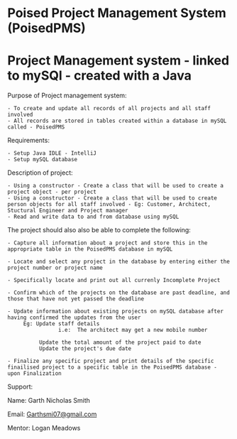 # Poised Project Management System (PoisedPMS)
# Project Management system - linked to mySQl - created with a Java

Purpose of Project management system:

    - To create and update all records of all projects and all staff involved
    - All records are stored in tables created within a database in mySQL called - PoisedPMS

Requirements:

    - Setup Java IDLE - IntelliJ
    - Setup mySQL database 

Description of project:

    - Using a constructor - Create a class that will be used to create a project object - per project
    - Using a constructor - Create a class that will be used to create person objects for all staff involved - Eg: Customer, Architect, Stuctural Engineer and Project manager
    - Read and write data to and from database using mySQL


The project should also also be able to complete the following:

    - Capture all information about a project and store this in the appropriate table in the PoisedPMS database in mySQL

    - Locate and select any project in the database by entering either the project number or project name

    - Specifically locate and print out all currenly Incomplete Project 
    
    - Confirm which of the projects on the database are past deadline, and those that have not yet passed the deadline
    
    - Update information about existing projects on mySQL database after having confirmed the updates from the user
         Eg: Update staff details 
                    i.e:  The architect may get a new mobile number
        
              Update the total amount of the project paid to date
              Update the project's due date
     
    - Finalize any specific project and print details of the specific finailised project to a specific table in the PoisedPMS database - upon Finalization
    
    
Support:

Name: Garth Nicholas Smith

Email: Garthsmi07@gmail.com

Mentor: Logan Meadows
    
